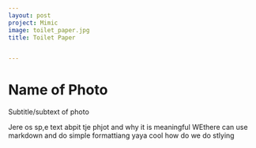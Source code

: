 ```yaml
---
layout: post
project: Mimic
image: toilet_paper.jpg
title: Toilet Paper


---
```


# Name of Photo

Subtitle/subtext of photo

Jere os sp,e text abpit tje phjot and why it is meaningful WEthere can use markdown and do simple formattiang yaya cool how do we do stlying

